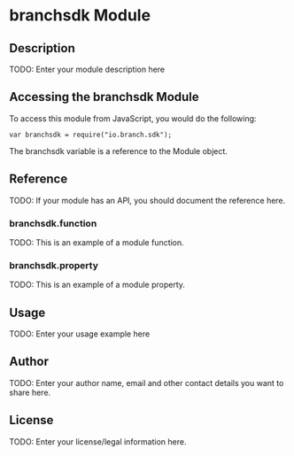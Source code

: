 # branchsdk Module

## Description

TODO: Enter your module description here

## Accessing the branchsdk Module

To access this module from JavaScript, you would do the following:

    var branchsdk = require("io.branch.sdk");

The branchsdk variable is a reference to the Module object.

## Reference

TODO: If your module has an API, you should document
the reference here.

### branchsdk.function

TODO: This is an example of a module function.

### branchsdk.property

TODO: This is an example of a module property.

## Usage

TODO: Enter your usage example here

## Author

TODO: Enter your author name, email and other contact
details you want to share here.

## License

TODO: Enter your license/legal information here.
